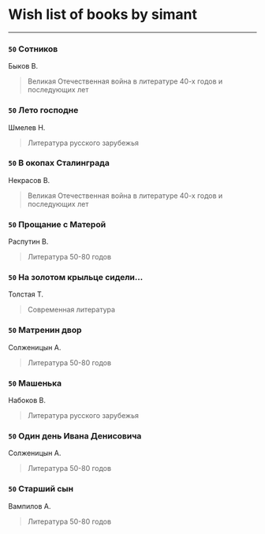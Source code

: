 # Wish list of books by simant
---

### `50` Сотников
Быков В.
> Великая Отечественная война в литературе 40-х годов и последующих лет

### `50` Лето господне
Шмелев Н.
> Литература русского зарубежья

### `50` В окопах Сталинграда
Некрасов В.
> Великая Отечественная война в литературе 40-х годов и последующих лет

### `50` Прощание с Матерой
Распутин В.
> Литература 50-80 годов

### `50` На золотом крыльце сидели...
Толстая Т.
> Современная литература

### `50` Матренин двор
Солженицын А.
> Литература 50-80 годов

### `50` Машенька
Набоков В.
> Литература русского зарубежья

### `50` Один день Ивана Денисовича
Солженицын А.
> Литература 50-80 годов

### `50` Старший сын
Вампилов А.
> Литература 50-80 годов

